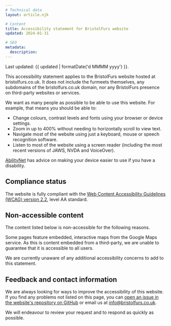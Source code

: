 ```yaml
---
# Technical data
layout: article.njk

# Content
title: Accessibility statement for BristolFurs website
updated: 2024-01-31

# SEO
metadata:
  description:
---
```


Last updated: {{ updated | formatDate('d MMMM yyyy') }}.

This accessibility statement applies to the BristolFurs website hosted at bristolfurs.co.uk. It does not include the furmeets themselves, any subdomains of the bristolfurs.co.uk domain, nor any BristolFurs presence on third-party websites or services.

We want as many people as possible to be able to use this website. For example, that means you should be able to:

- Change colours, contrast levels and fonts using your browser or device settings.
- Zoom in up to 400% without needing to horizontally scroll to view text.
- Navigate most of the website using just a keyboard, mouse or speech recognition software.
- Listen to most of the website using a screen reader (including the most recent versions of JAWS, NVDA and VoiceOver).

[AbilityNet](https://mcmw.abilitynet.org.uk/) has advice on making your device easier to use if you have a disability.

## Compliance status

The website is fully compliant with the [Web Content Accessibility Guidelines (WCAG) version 2.2](https://www.w3.org/TR/WCAG22/), level AA standard.

## Non-accessible content

The content listed below is non-accessible for the following reasons.

Some pages feature embedded, interactive maps from the Google Maps service. As this is content embedded from a third-party, we are unable to guarantee that it is accessible to all users.

We are currently unaware of any additional accessibility concerns to add to this statement.

## Feedback and contact information

We are always looking for ways to improve the accessibility of this website. If you find any problems not listed on this page, you can [open an issue in the website's repository on GitHub](https://github.com/BristolFurs/bristolfurs-website/issues) or email us at [info@bristolfurs.co.uk](mailto:info@bristolfurs.co.uk).

We will endeavour to review your request and to respond as quickly as possible.
